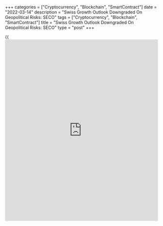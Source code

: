 +++
categories = ["Cryptocurrency", "Blockchain", "SmartContract"]
date = "2022-03-14"
description = "Swiss Growth Outlook Downgraded On Geopolitical Risks: SECO"
tags = ["Cryptocurrency", "Blockchain", "SmartContract"]
title = "Swiss Growth Outlook Downgraded On Geopolitical Risks: SECO"
type = "post"
+++

{{<iframe id="large-banner" src="https://www.bounty.group/#slide=3.0" width="100%" height="600" scrolling="no" style="border: 0px solid rgb(216, 221, 230); border-radius: 3px;">}}

The Swiss economic growth is set to slow more than expected this year
due to higher inflation and the Ukraine conflict, the State Secretariat
for Economic Affairs, or SECO, said on Monday.

According to the latest quarterly forecast, the expert group of SECO
lowered the growth forecast for 2022 to 2.8 percent from 3.0 percent.
Meanwhile, the projection for next year was maintained at 2.0 percent.

The war in Ukraine poses major risks for the global [economy][1]. Even
without international military escalation, the SECO noted that there is
a risk of more severe economic impacts than assumed in the current
forecast.

On the other hand, the expert group observed that the pandemic situation
improved faster than anticipated.

The expert group adjusted its 2022 inflation forecast to 1.9 percent
from 1.1 percent projected in December. Thereafter, inflation is
predicted to fall to an average of 0.7 percent in 2023, unchanged from
the previous outlook.

For the labor market, the expert group anticipated further recovery and
is forecasting an average unemployment rate of 2.1 percent in 2022,
followed by 2.0 percent in 2023.

For comments and feedback [contact](https://www.playgroundfx.com/contact/): editorial@rtt[news](https://www.letsplayfx.com/blog/forex-news-website/).com

[Economic News][1]

 **What parts of the world are seeing the best (and worst) economic
performances lately? Click[here][2] to check out our [Econ Scorecard][2]
and find out! See up-to-the-moment [ranking](https://www.playgroundfx.com/blog/crypto-exchange-ranking/)s for the best and worst
performers in [GDP][3], [unemployment rate][4], [inflation][5] and much
more.**

   1. www.rtt[news](https://www.letsplayfx.com/blog/forex-news-website/).com/Content/EconomicNews.aspx
   2. www.rtt[news](https://www.letsplayfx.com/blog/forex-news-website/).com/economic-scorecard/world-rank/PPI/highest-performance.aspx
   3. www.rtt[news](https://www.letsplayfx.com/blog/forex-news-website/).com/economic-scorecard/world-rank/GDP/highest-performance.aspx
   4. www.rtt[news](https://www.letsplayfx.com/blog/forex-news-website/).com/economic-scorecard/world-rank/unemployment-rate/lowest-performance.aspx
   5. www.rtt[news](https://www.letsplayfx.com/blog/forex-news-website/).com/economic-scorecard/world-rank/CPI/highest-performance.aspx